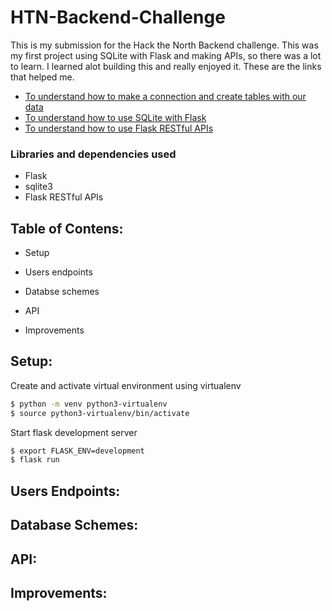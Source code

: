 # HTN-Backend-Challenge
This is my submission for the Hack the North Backend challenge. 
This was my first project using SQLite with Flask and making APIs, so there was a lot to learn. I learned alot building this and really enjoyed it. These are the links that helped me.
- [To understand how to make a connection and create tables with our data](https://www.sqlitetutorial.net/sqlite-python/creating-tables/)
- [To understand how to use SQLite with Flask](https://www.digitalocean.com/community/tutorials/how-to-use-an-sqlite-database-in-a-flask-application)
- [To understand how to use Flask RESTful APIs](https://flask-restful.readthedocs.io/en/latest/)

### Libraries and dependencies used
- Flask
- sqlite3
- Flask RESTful APIs 

## Table of Contens:
- Setup

- Users endpoints

- Databse schemes

- API

- Improvements

## Setup:

Create and activate virtual environment using virtualenv
```bash
$ python -m venv python3-virtualenv
$ source python3-virtualenv/bin/activate
```

Start flask development server
```bash
$ export FLASK_ENV=development
$ flask run
```

## Users Endpoints:


## Database Schemes:


## API:


## Improvements:
